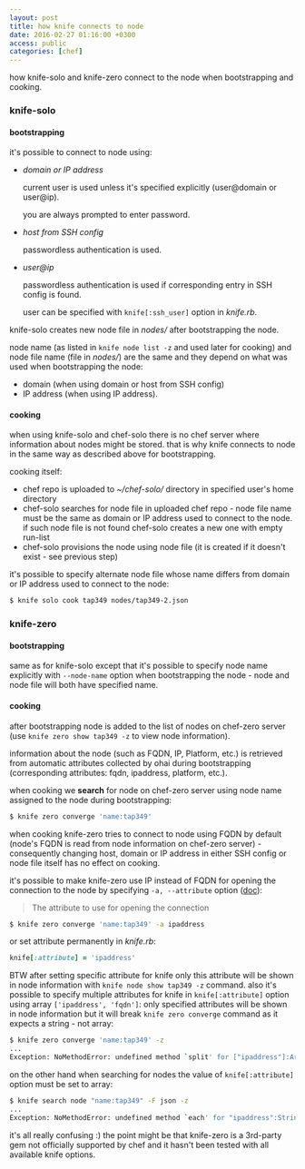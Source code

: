 ```yaml
---
layout: post
title: how knife connects to node
date: 2016-02-27 01:16:00 +0300
access: public
categories: [chef]
---
```


how knife-solo and knife-zero connect to the node
when bootstrapping and cooking.

<!-- more -->

### knife-solo

#### bootstrapping

it's possible to connect to node using:

- *domain or IP address*

  current user is used unless it's specified explicitly
  (user@domain or user@ip).

  you are always prompted to enter password.

- *host from SSH config*

  passwordless authentication is used.

- *user@ip*

  passwordless authentication is used if
  corresponding entry in SSH config is found.

  user can be specified with `knife[:ssh_user]` option in _knife.rb_.

knife-solo creates new node file in _nodes/_ after bootstrapping the node.

node name (as listed in `knife node list -z` and used later for cooking)
and node file name (file in _nodes/_) are the same and
they depend on what was used when bootstrapping the node:

  - domain (when using domain or host from SSH config)
  - IP address (when using IP address).

#### cooking

when using knife-solo and chef-solo there is no chef server where
information about nodes might be stored.
that is why knife connects to node in the same way as described above
for bootstrapping.

cooking itself:

- chef repo is uploaded to _~/chef-solo/_ directory in
  specified user's home directory
- chef-solo searches for node file in uploaded chef repo -
  node file name must be the same as domain or IP address used
  to connect to the node. if such node file is not found
  chef-solo creates a new one with empty run-list
- chef-solo provisions the node using node file
  (it is created if it doesn't exist - see previous step)

it's possible to specify alternate node file whose name differs from
domain or IP address used to connect to the node:

```sh
$ knife solo cook tap349 nodes/tap349-2.json
```

### knife-zero

#### bootstrapping

same as for knife-solo except that it's possible to specify node name
explicitly with `--node-name` option when bootstrapping the node -
node and node file will both have specified name.

#### cooking

after bootstrapping node is added to the list of nodes on chef-zero
server (use `knife zero show tap349 -z` to view node information).

information about the node (such as FQDN, IP, Platform, etc.) is retrieved
from automatic attributes collected by ohai during bootstrapping
(corresponding attributes: fqdn, ipaddress, platform, etc.).

when cooking we **search** for node on chef-zero server using node name
assigned to the node during bootstrapping:

```sh
$ knife zero converge 'name:tap349'
```

when cooking knife-zero tries to connect to node using FQDN by default
(node's FQDN is read from node information on chef-zero server) -
consequently changing host, domain or IP address in
either SSH config or node file itself has no effect on cooking.

it's possible to make knife-zero use IP instead of FQDN for opening
the connection to the node by specifying `-a, --attribute` option
([doc](https://knife-zero.github.io/30_subcommands/)):

> The attribute to use for opening the connection

```sh
$ knife zero converge 'name:tap349' -a ipaddress
```

or set attribute permanently in _knife.rb_:

```ruby
knife[:attribute] = 'ipaddress'
```

BTW after setting specific attribute for knife only this attribute
will be shown in node information with `knife node show tap349 -z` command.
also it's possible to specify multiple attributes for knife in
`knife[:attribute]` option using array `['ipaddress', 'fqdn']`:
only specified attributes will be shown in node information but it will
break `knife zero converge` command as it expects a string - not array:

```sh
$ knife zero converge 'name:tap349' -z
...
Exception: NoMethodError: undefined method `split' for ["ipaddress"]:Array
```

on the other hand when searching for nodes the value of
`knife[:attribute]` option must be set to array:

```sh
$ knife search node "name:tap349" -F json -z
...
Exception: NoMethodError: undefined method `each' for "ipaddress":String
```

it's all really confusing :) the point might be that knife-zero is a
3rd-party gem not officially supported by chef and
it hasn't been tested with all available knife options.
